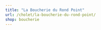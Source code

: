 ```yaml
---
title: "La Boucherie du Rond Point"
url: /cholet/la-boucherie-du-rond-point/
shop: boucherie
---
```

